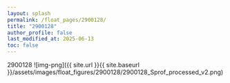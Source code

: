 ```yaml
---
layout: splash
permalink: /float_pages/2900128/
title: "2900128"
author_profile: false
last_modified_at: 2025-06-13
toc: false
---
```

 
2900128
![img-png]({{ site.url }}{{ site.baseurl }}/assets/images/float_figures/2900128/2900128_Sprof_processed_v2.png)
